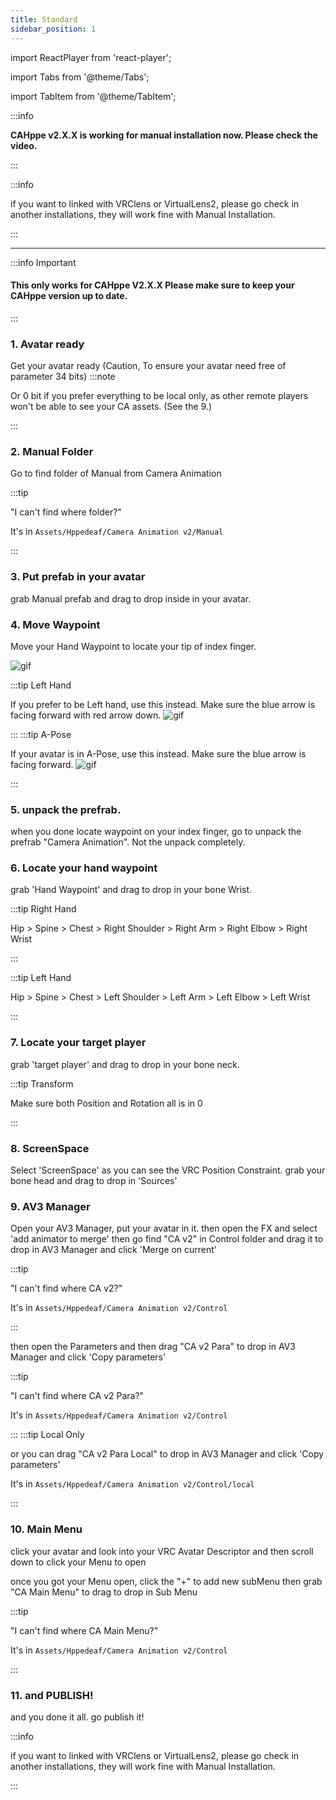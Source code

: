 ```yaml
---
title: Standard
sidebar_position: 1
---
```


import ReactPlayer from 'react-player';

import Tabs from '@theme/Tabs';

import TabItem from '@theme/TabItem';

:::info

**CAHppe v2.X.X is working for manual installation now. Please check the video.**

:::

<ReactPlayer  controls url='https://youtu.be/z3LoaGhcHwc?si=3xTvjJwBK6S4AG26'/>

:::info

if you want to linked with VRClens or VirtualLens2, please go check in another installations, they will work fine with Manual Installation.

:::








---

:::info Important

#### This only works for CAHppe V2.X.X Please make sure to keep your CAHppe version up to date.

:::

### 1. Avatar ready
Get your avatar ready (Caution, To ensure your avatar need free of parameter 34 bits)
:::note

Or 0 bit if you prefer everything to be local only, as other remote players won't be able to see your CA assets. (See the 9.)

:::

### 2. Manual Folder
Go to find folder of Manual from Camera Animation

:::tip

"I can't find where folder?"

It's in `Assets/Hppedeaf/Camera Animation v2/Manual`

:::

### 3. Put prefab in your avatar
grab Manual prefab and drag to drop inside in your avatar.

### 4. Move Waypoint
Move your Hand Waypoint to locate your tip of index finger.

![gif](@site/static/img/2.gif)

:::tip Left Hand

If you prefer to be Left hand, use this instead. Make sure the blue arrow is facing forward with red arrow down.
![gif](@site/static/img/LeftHandArrows.gif)

:::
:::tip A-Pose

If your avatar is in A-Pose, use this instead. Make sure the blue arrow is facing forward.
![gif](@site/static/img/3.gif)

:::


### 5. unpack the prefrab.

when you done locate waypoint on your index finger, go to unpack the prefrab "Camera Animation". Not the unpack completely.

### 6. Locate your hand waypoint

grab 'Hand Waypoint' and drag to drop in your bone Wrist.

:::tip Right Hand

Hip > Spine > Chest > Right Shoulder > Right Arm > Right Elbow > Right Wrist
 
:::

:::tip Left Hand

Hip > Spine > Chest > Left Shoulder > Left Arm > Left Elbow > Left Wrist

:::

### 7. Locate your target player

grab 'target player' and drag to drop in your bone neck.

:::tip Transform

Make sure both Position and Rotation all is in 0

:::

### 8. ScreenSpace

Select 'ScreenSpace' as you can see the VRC Position Constraint. grab your bone head and drag to drop in 'Sources'

### 9. AV3 Manager

Open your AV3 Manager, put your avatar in it. then open the FX and select 'add animator to merge' then go find "CA v2" in Control folder and drag it to drop in AV3 Manager and click 'Merge on current'

:::tip

"I can't find where CA v2?"

It's in `Assets/Hppedeaf/Camera Animation v2/Control`

:::

then open the Parameters and then drag "CA v2 Para" to drop in AV3 Manager and click 'Copy parameters'

:::tip

"I can't find where CA v2 Para?"

It's in `Assets/Hppedeaf/Camera Animation v2/Control`

:::
:::tip Local Only

or you can drag "CA v2 Para Local" to drop in AV3 Manager and click 'Copy parameters'

It's in `Assets/Hppedeaf/Camera Animation v2/Control/local`

:::

### 10. Main Menu

click your avatar and look into your VRC Avatar Descriptor and then scroll down to click your Menu to open

once you got your Menu open, click the "+" to add new subMenu then grab "CA Main Menu" to drag to drop in Sub Menu

:::tip

"I can't find where CA Main Menu?"

It's in `Assets/Hppedeaf/Camera Animation v2/Control`

:::

### 11. and PUBLISH!

and you done it all. go publish it!

:::info

if you want to linked with VRClens or VirtualLens2, please go check in another installations, they will work fine with Manual Installation.

:::